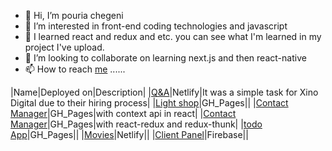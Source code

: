 - 👋 Hi, I’m pouria chegeni
- 👀 I’m interested in front-end coding technologies and javascript
- 🌱 I learned react and redux and etc. you can see what I'm learned in my project I've upload.
- 💞️ I’m looking to collaborate on learning next.js and then react-native
- 📫 How to reach <a href="https://www.linkedin.com/in/pouria-chegeni-aa4863106/">me</a> ......

<!---
TheNerdOne/TheNerdOne is a ✨ special ✨ repository because its `README.md` (this file) appears on your GitHub profile.
You can click the Preview link to take a look at your changes.
--->

|Name|Deployed on|Description|
|[Q&A](https://xino.netlify.app)|Netlify|It was a simple task for Xino Digital due to their hiring process|
|[Light shop](https://thenerdone.github.io/toplearn/#/)|GH_Pages||
|[Contact Manager](https://thenerdone.github.io/contactmanager-context/#/)|GH_Pages|with context api in react|
|[Contact Manager](https://thenerdone.github.io/contactmanager-redux/#/)|GH_Pages|with react-redux and redux-thunk|
|[todo App](https://thenerdone.github.io/simpletodo/)|GH_Pages||
|[Movies](https://p-movielist.netlify.app)|Netlify||
|[Client Panel](https://p-react-redux-login.web.app/)|Firebase||

